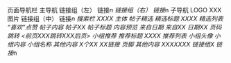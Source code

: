 页面导航栏
    主导航
        链接组（左）
            链接*n
        链接组（右）
            链接*n
    子导航
        LOGO
            XXX图片
        链接组（中）
            链接*n
        搜索栏
            XXXX
主体
    帖子精选
        精选标题
            XXXX
        精选列表
            “喜欢”点赞
            帖子内容
                帖子XX
                    帖子标题
                    内容预览
                来自日期
                    来自XX
                    日期XX
        页码跳转
            <前页XXX跳转XXX后页>
    小组推荐
        推荐标题
            XXXX
        推荐列表
            小组头像
            小组内容
                小组名称
                其他内容
                    X个XX
                    XX链接
页脚
    其他内容
        XXXXXXX
    链接组X
        链接*n